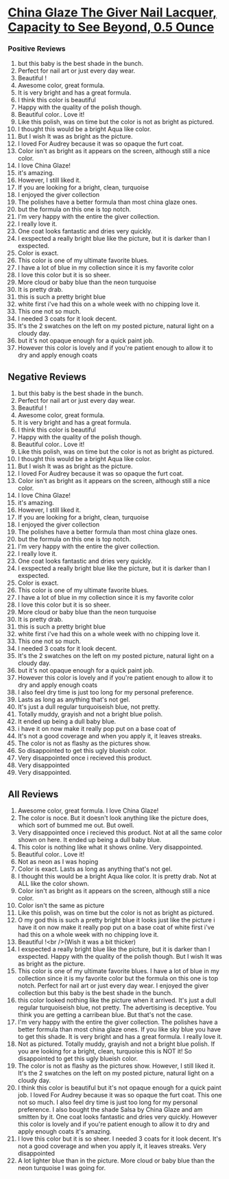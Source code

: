 # [China Glaze The Giver Nail Lacquer, Capacity to See Beyond, 0.5 Ounce](https://products.checkmycream.com/products/China-Glaze-The-Giver-Nail-Lacquer-Capacity-to-See-Beyond-0.5-Ounce.html)

### Positive Reviews

<ol>
      <li>but this baby is the best shade in the bunch.</li>
      <li>Perfect for nail art or just every day wear.</li>
      <li>Beautiful !</li>
      <li>Awesome color, great formula.</li>
      <li>It is very bright and has a great formula.</li>
      <li>I think this color is beautiful</li>
      <li>Happy with the quality of the polish though.</li>
      <li>Beautiful color.. Love it!</li>
      <li>Like this polish, was on time but the color is not as bright as pictured.</li>
      <li>I thought this would be a bright Aqua like color.</li>
      <li>But I wish It was as bright as the picture.</li>
      <li>I loved For Audrey because it was so opaque the furt coat.</li>
      <li>Color isn&#x27;t as bright as it appears on the screen, although still a nice color.</li>
      <li>I love China Glaze!</li>
      <li>it&#x27;s amazing.</li>
      <li>However, I still liked it.  </li>
      <li>If you are looking for a bright, clean, turquoise</li>
      <li>I enjoyed the giver collection</li>
      <li>The polishes have a better formula than most china glaze ones.</li>
      <li>but the formula on this one is top notch.</li>
      <li>I&#x27;m very happy with the entire the giver collection.</li>
      <li>I really love it.</li>
      <li>One coat looks fantastic and dries very quickly.</li>
      <li>I exspected a really bright blue like the picture, but it is darker than I exspected.</li>
      <li>Color is exact.</li>
      <li>This color is one of my ultimate favorite blues.</li>
      <li>I have a lot of blue in my collection since it is my favorite color</li>
      <li>I love this color but it is so sheer.</li>
      <li>More cloud or baby blue than the neon turquoise</li>
      <li>It is pretty drab.</li>
      <li>this is such a pretty bright blue</li>
      <li>white first i&#x27;ve had this on a whole week with no chipping love it.</li>
      <li>This one not so much.</li>
      <li>I needed 3 coats for it look decent.</li>
      <li>It&#x27;s the 2 swatches on the left on my posted picture, natural light on a cloudy day.</li>
      <li>but it&#x27;s not opaque enough for a quick paint job.</li>
      <li>However this color is lovely and if you&#x27;re patient enough to allow it to dry and apply enough coats</li>
</ol>


<h2>Negative Reviews</h2>
<ol>
<li> but this baby is the best shade in the bunch.</li>
<li> Perfect for nail art or just every day wear.</li>
<li> Beautiful !</li>
<li> Awesome color, great formula.</li>
<li> It is very bright and has a great formula.</li>
<li> I think this color is beautiful</li>
<li> Happy with the quality of the polish though.</li>
<li> Beautiful color.. Love it!</li>
<li> Like this polish, was on time but the color is not as bright as pictured.</li>
<li> I thought this would be a bright Aqua like color.</li>
<li> But I wish It was as bright as the picture.</li>
<li> I loved For Audrey because it was so opaque the furt coat.</li>
<li> Color isn&#x27;t as bright as it appears on the screen, although still a nice color.</li>
<li> I love China Glaze!</li>
<li> it&#x27;s amazing.</li>
<li> However, I still liked it.  </li>
<li> If you are looking for a bright, clean, turquoise</li>
<li> I enjoyed the giver collection</li>
<li> The polishes have a better formula than most china glaze ones.</li>
<li> but the formula on this one is top notch.</li>
<li> I&#x27;m very happy with the entire the giver collection.</li>
<li> I really love it.</li>
<li> One coat looks fantastic and dries very quickly.</li>
<li> I exspected a really bright blue like the picture, but it is darker than I exspected.</li>
<li> Color is exact.</li>
<li> This color is one of my ultimate favorite blues.</li>
<li> I have a lot of blue in my collection since it is my favorite color</li>
<li> I love this color but it is so sheer.</li>
<li> More cloud or baby blue than the neon turquoise</li>
<li> It is pretty drab.</li>
<li> this is such a pretty bright blue</li>
<li> white first i&#x27;ve had this on a whole week with no chipping love it.</li>
<li> This one not so much.</li>
<li> I needed 3 coats for it look decent.</li>
<li> It&#x27;s the 2 swatches on the left on my posted picture, natural light on a cloudy day.</li>
<li> but it&#x27;s not opaque enough for a quick paint job.</li>
<li> However this color is lovely and if you&#x27;re patient enough to allow it to dry and apply enough coats</li>
<li> I also feel dry time is just too long for my personal preference.</li>
<li> Lasts as long as anything that&#x27;s not gel.</li>
<li> It&#x27;s just a dull regular turquoiseish blue, not pretty.  </li>
<li> Totally muddy, grayish and not a bright blue polish.</li>
<li> It ended up being a dull baby blue.</li>
<li> i have it on now make it really pop put on a base coat of</li>
<li> It&#x27;s not a good coverage and when you apply it, it leaves streaks.</li>
<li> The color is not as flashy as the pictures show.  </li>
<li> So disappointed to get this ugly blueish color.</li>
<li> Very disappointed once i recieved this product.</li>
<li> Very disappointed</li>
<li> Very disappointed.</li>
</ol>

<h2>All Reviews</h2>

<ol>
    <li> Awesome color, great formula. I love China Glaze!</li>
    <li> The color is noce. But it doesn&#x27;t look anything like the picture does, which sort of bummed me out. But owell.</li>
    <li> Very disappointed once i recieved this product. Not at all the same color shown on here. It ended up being a dull baby blue.</li>
    <li> This color is nothing like what it shows online.  Very disappointed.</li>
    <li> Beautiful color.. Love it!</li>
    <li> Not as neon as I was hoping</li>
    <li> Color is exact. Lasts as long as anything that&#x27;s not gel.</li>
    <li> I thought this would be a bright Aqua like color. It is pretty drab. Not at ALL like the color shown.</li>
    <li> Color isn&#x27;t as bright as it appears on the screen, although still a nice color.</li>
    <li> Color isn&#x27;t the same as picture</li>
    <li> Like this polish, was on time but the color is not as bright as pictured.</li>
    <li> O my god this is such a pretty bright blue it looks just like the picture i have it on now make it really pop put on a base coat of white first i&#x27;ve had this on a whole week with no chipping love it.</li>
    <li> Beautiful !&lt;br /&gt;(Wish it was a bit thicker)</li>
    <li> I exspected a really bright blue like the picture, but it is darker than I exspected. Happy with the quality of the polish though. But I wish It was as bright as the picture.</li>
    <li> This color is one of my ultimate favorite blues. I have a lot of blue in my collection since it is my favorite color but the formula on this one is top notch. Perfect for nail art or just every day wear. I enjoyed the giver collection but this baby is the best shade in the bunch.</li>
    <li> this color looked nothing like the picture when it arrived.  It&#x27;s just a dull regular turquoiseish blue, not pretty.  The advertising is deceptive.  You think you are getting a carribean blue.  But that&#x27;s not the case.</li>
    <li> I&#x27;m very happy with the entire the giver collection. The polishes have a better formula than most china glaze ones. If you like sky blue you have to get this shade. It is very bright and has a great formula. I really love it.</li>
    <li> Not as pictured. Totally muddy, grayish and not a bright blue polish. If you are looking for a bright, clean, turquoise this is NOT it! So disappointed to get this ugly blueish color.</li>
    <li> The color is not as flashy as the pictures show.  However, I still liked it.  It&#x27;s the 2 swatches on the left on my posted picture, natural light on a cloudy day.</li>
    <li> I think this color is beautiful but it&#x27;s not opaque enough for a quick paint job. I loved For Audrey because it was so opaque the furt coat. This one not so much. I also feel dry time is just too long for my personal preference. I also bought the shade Salsa by China Glaze and am smitten by it. One coat looks fantastic and dries very quickly. However this color is lovely and if you&#x27;re patient enough to allow it to dry and apply enough coats it&#x27;s amazing.</li>
    <li> I love this color but it is so sheer. I needed 3 coats for it look decent. It&#x27;s not a good coverage and when you apply it, it leaves streaks. Very disappointed</li>
    <li> A lot lighter blue than in the picture. More cloud or baby blue than the neon turquoise I was going for.</li>
</ol>




